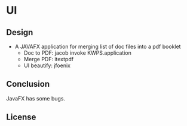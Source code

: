 # UI

## Design
- A JAVAFX application for merging list of doc files into a pdf booklet
  - Doc to PDF: jacob invoke KWPS.application
  - Merge PDF: itextpdf
  - UI beautify: jfoenix


## Conclusion
JavaFX has some bugs. 

## License
